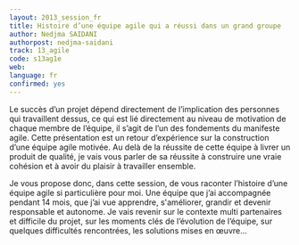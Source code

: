 ```yaml
---
layout: 2013_session_fr
title: Histoire d’une équipe agile qui a réussi dans un grand groupe
author: Nedjma SAIDANI
authorpost: nedjma-saidani
track: 13_agile
code: s13ag1e
web: 
language: fr
confirmed: yes
---
```


Le succès d’un projet dépend directement de l’implication des personnes qui travaillent dessus, ce qui est lié directement au niveau de motivation de chaque membre de l’équipe, il s’agit de l’un des fondements du manifeste agile.  Cette présentation est un retour d’expérience sur la construction d’une équipe agile motivée. Au delà de la réussite de cette équipe  à livrer un produit de qualité, je vais vous parler de sa réussite à construire une vraie cohésion et à avoir du plaisir à travailler ensemble.

Je vous  propose donc,  dans cette session,  de vous raconter l’histoire  d’une équipe agile si particulière pour moi. Une équipe que j’ai accompagnée pendant 14 mois, que j’ai  vue apprendre, s'améliorer, grandir et devenir responsable et autonome.  Je vais revenir sur  le contexte multi partenaires  et difficile du projet,  sur les moments clés  de l’évolution de l’équipe, sur quelques difficultés rencontrées, les solutions mises en œuvre...